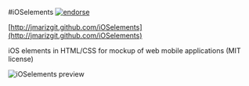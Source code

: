 #iOSelements
[![endorse](http://api.coderwall.com/jmarizgit/endorsecount.png)](http://coderwall.com/jmarizgit)<br/>

[http://jmarizgit.github.com/iOSelements](http://jmarizgit.github.com/iOSelements)<br/>

iOS elements in HTML/CSS for mockup of web mobile applications (MIT license)

![iOSelements preview](http://emoriz.com/github/ioselements.png)


